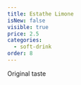 ```yaml
---
title: Estathe Limone
isNew: false
visible: true
price: 2.5
categories:
  - soft-drink
order: 8
---
```

Original taste